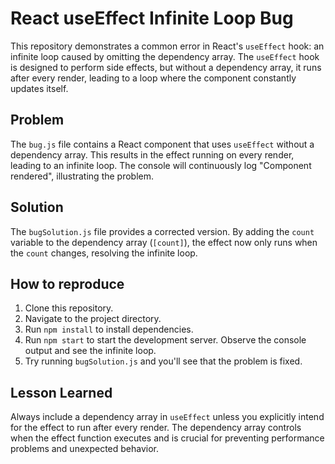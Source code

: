 # React useEffect Infinite Loop Bug

This repository demonstrates a common error in React's `useEffect` hook: an infinite loop caused by omitting the dependency array.  The `useEffect` hook is designed to perform side effects, but without a dependency array, it runs after every render, leading to a loop where the component constantly updates itself.

## Problem
The `bug.js` file contains a React component that uses `useEffect` without a dependency array.  This results in the effect running on every render, leading to an infinite loop.  The console will continuously log "Component rendered", illustrating the problem. 

## Solution
The `bugSolution.js` file provides a corrected version. By adding the `count` variable to the dependency array (`[count]`), the effect now only runs when the `count` changes, resolving the infinite loop.

## How to reproduce
1. Clone this repository.
2. Navigate to the project directory.
3. Run `npm install` to install dependencies.
4. Run `npm start` to start the development server. Observe the console output and see the infinite loop.
5. Try running `bugSolution.js` and you'll see that the problem is fixed. 

## Lesson Learned
Always include a dependency array in `useEffect` unless you explicitly intend for the effect to run after every render.  The dependency array controls when the effect function executes and is crucial for preventing performance problems and unexpected behavior.